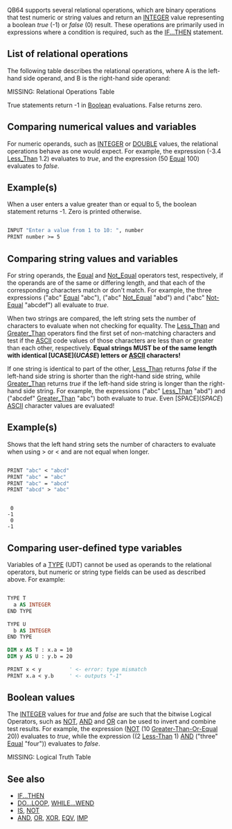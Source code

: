 QB64 supports several relational operations, which are binary operations that test numeric or string values and return an [INTEGER](INTEGER) value representing a boolean *true* (-1) or *false* (0) result. These operations are primarily used in expressions where a condition is required, such as the [IF...THEN](IF...THEN) statement.

## List of relational operations

The following table describes the relational operations, where A is the left-hand side operand, and B is the right-hand side operand:

MISSING: Relational Operations Table

True statements return -1 in [Boolean](Boolean) evaluations. False returns zero.

## Comparing numerical values and variables

For numeric operands, such as [INTEGER](INTEGER) or [DOUBLE](DOUBLE) values, the relational operations behave as one would expect. For example, the expression (-3.4 [Less_Than](Less-Than) 1.2) evaluates to *true*, and the expression (50 [Equal](Equal) 100) evaluates to *false*.

## Example(s)

When a user enters a value greater than or equal to 5, the boolean statement returns -1. Zero is printed otherwise.

```vb

INPUT "Enter a value from 1 to 10: ", number
PRINT number >= 5 

```

## Comparing string values and variables

For string operands, the [Equal](Equal) and [Not_Equal](Not-Equal) operators test, respectively, if the operands are of the same or differing length, and that each of the corresponding characters match or don't match. For example, the three expressions ("abc" [Equal](Equal) "abc"), ("abc" [Not_Equal](Not-Equal) "abd") and ("abc" [Not-Equal](Not-Equal) "abcdef") all evaluate to *true*.

When two strings are compared, the left string sets the number of characters to evaluate when not checking for equality. The [Less_Than](Less-Than) and [Greater_Than](Greater-Than) operators find the first set of non-matching characters and test if the [ASCII](ASCII) code values of those characters are less than or greater than each other, respectively. **Equal strings MUST be of the same length with identical [UCASE$](UCASE$) letters or [ASCII](ASCII) characters!**

If one string is identical to part of the other, [Less_Than](Less-Than) returns *false* if the left-hand side string is shorter than the right-hand side string, while [Greater_Than](Greater-Than) returns *true* if the left-hand side string is longer than the right-hand side string. For example, the expressions ("abc" [Less_Than](Less-Than) "abd") and ("abcdef" [Greater_Than](Greater-Than) "abc") both evaluate to *true*. Even [SPACE$](SPACE$) [ASCII](ASCII) character values are evaluated!

## Example(s)

Shows that the left hand string sets the number of characters to evaluate when using > or < and are not equal when longer.

```vb

PRINT "abc" < "abcd"
PRINT "abc" = "abc"
PRINT "abc" = "abcd"
PRINT "abcd" > "abc" 

```

```text

 0
-1
 0
-1

```

## Comparing user-defined type variables

Variables of a [TYPE](TYPE) (UDT) cannot be used as operands to the relational operators, but numeric or string type fields can be used as described above. For example:

```vb

TYPE T
  a AS INTEGER
END TYPE
 
TYPE U
  b AS INTEGER
END TYPE
 
DIM x AS T : x.a = 10
DIM y AS U : y.b = 20
 
PRINT x < y         ' <- error: type mismatch
PRINT x.a < y.b     ' <- outputs "-1"

```

## Boolean values

The [INTEGER](INTEGER) values for *true* and *false* are such that the bitwise Logical Operators, such as [NOT](NOT), [AND](AND) and [OR](OR) can be used to invert and combine test results. For example, the expression ([NOT](NOT) (10 [Greater-Than-Or-Equal](Greater-Than-Or-Equal) 20)) evaluates to *true*, while the expression ((2 [Less-Than](Less-Than) 1) [AND](AND) ("three" [Equal](Equal) "four")) evaluates to *false*.

MISSING: Logical Truth Table

## See also

* [IF...THEN](IF...THEN)
* [DO...LOOP](DO...LOOP), [WHILE...WEND](WHILE...WEND)
* [IS](IS), [NOT](NOT)
* [AND](AND), [OR](OR), [XOR](XOR), [EQV](EQV), [IMP](IMP)
